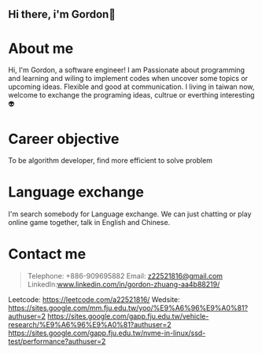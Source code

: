 ## Hi there, i'm Gordon👋
# About me
Hi, I'm Gordon, a software engineer! I am Passionate about programming and learning and wiling to implement codes when uncover some topics or upcoming ideas.
Flexible and good at communication. I living in taiwan now, welcome to exchange the programing ideas, cultrue or everthing interesting:alien:

# Career objective
To be algorithm developer, find more efficient to solve problem

# Language exchange
I'm search somebody for Language exchange. We can just chatting or play online game together, talk in English and Chinese.

# Contact me
>Telephone: +886-909695882
>Email: z22521816@gmail.com
>LinkedIn:www.linkedin.com/in/gordon-zhuang-aa4b88219/

Leetcode: https://leetcode.com/a22521816/
Wedsite:  https://sites.google.com/mm.fju.edu.tw/yoo/%E9%A6%96%E9%A0%81?authuser=2
          https://sites.google.com/gapp.fju.edu.tw/vehicle-research/%E9%A6%96%E9%A0%81?authuser=2
          https://sites.google.com/gapp.fju.edu.tw/nvme-in-linux/ssd-test/performance?authuser=2

<!--
**Gordon-Zhuang/Gordon-Zhuang** is a ✨ _special_ ✨ repository because its `README.md` (this file) appears on your GitHub profile.

Here are some ideas to get you started:

- 🔭 I’m currently working on ...
- 🌱 I’m currently learning ...
- 👯 I’m looking to collaborate on ...
- 🤔 I’m looking for help with ...
- 💬 Ask me about ...
- 📫 How to reach me: ...
- 😄 Pronouns: ...
- ⚡ Fun fact: ...
-->
